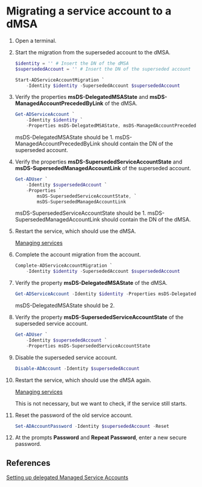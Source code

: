 # Migrating a service account to a dMSA

1. Open a terminal.
1. Start the migration from the superseded account to the dMSA.

    ````powershell
    $identity = '' # Insert the DN of the dMSA
    $supersededAccount = '' # Insert the DN of the superseded account

    Start-ADServiceAccountMigration `
        -Identity $identity -SupersededAccount $supersededAccount
    ````

1. Verify the properties **msDS-DelegatedMSAState** and **msDS-ManagedAccountPrecededByLink** of the dMSA.

    ````powershell
    Get-ADServiceAccount `
        -Identity $identity `
        -Properties msDS-DelegatedMSAState, msDS-ManagedAccountPrecededByLink
    ````

    msDS-DelegatedMSAState should be 1. msDS-ManagedAccountPrecededByLink should contain the DN of the superseded account.

1. Verify the properties **msDS-SupersededServiceAccountState** and **msDS-SupersededManagedAccountLink** of the superseded account.

    ````powershell
    Get-ADUser `
        -Identity $supersededAccount `
        -Properties `
            msDS-SupersededServiceAccountState, `
            msDS-SupersededManagedAccountLink
    ````

    msDS-SupersededServiceAccountState should be 1. msDS-SupersededManagedAccountLink should contain the DN of the dMSA.

1. Restart the service, which should use the dMSA.

    [Managing services](./Managing-services.md)

1. Complete the account migration from the account.

    ````powershell
    Complete-ADServiceAccountMigration `
        -Identity $identity -SupersededAccount $supersededAccount
    ````

1. Verify the property **msDS-DelegatedMSAState** of the dMSA.

    ````powershell
    Get-ADServiceAccount -Identity $identity -Properties msDS-DelegatedMSAState
    ````

    msDS-DelegatedMSAState should be 2.

1. Verify the property **msDS-SupersededServiceAccountState** of the superseded service account.

    ````powershell
    Get-ADUser `
        -Identity $supersededAccount `
        -Properties msDS-SupersededServiceAccountState
    ````

1. Disable the superseded service account.

    ````powershell
    Disable-ADAccount -Identity $supersededAccount
    ````

1. Restart the service, which should use the dMSA again.

    [Managing services](./Managing-services.md)

    This is not necessary, but we want to check, if the service still starts.

1. Reset the password of the old service account.

    ````powershell
    Set-ADAccountPassword -Identity $supersededAccount -Reset
    ````

1. At the prompts **Password** and **Repeat Password**, enter a new secure password.

## References

[Setting up delegated Managed Service Accounts
](https://learn.microsoft.com/en-us/windows-server/identity/ad-ds/manage/delegated-managed-service-accounts/delegated-managed-service-accounts-set-up-dmsa)